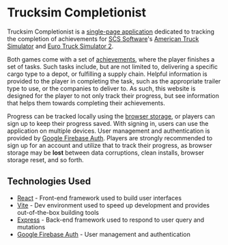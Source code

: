 # Trucksim Completionist

Trucksim Completionist is a [single-page application](https://en.wikipedia.org/wiki/Single-page_application) dedicated to tracking the completion of achievements for [SCS Software](https://www.scssoft.com/)'s [American Truck Simulator](https://www.scssoft.com/projects/american-truck-simulator) and [Euro Truck Simulator 2](https://www.scssoft.com/projects/euro-truck-simulator-2).

Both games come with a set of [achievements](https://trucksimulator.wiki.gg/wiki/Achievements), where the player finishes a set of tasks. Such tasks include, but are not limited to, delivering a specific cargo type to a depot, or fulfilling a supply chain. Helpful information is provided to the player in completing the task, such as the appropriate trailer type to use, or the companies to deliver to. As such, this website is designed for the player to not only track their progress, but see information that helps them towards completing their achievements.

Progress can be tracked locally using the [browser storage](https://en.wikipedia.org/wiki/Web_storage), or players can sign up to keep their progress saved. With signing in, users can use the application on multiple devices. User management and authentication is provided by [Google Firebase Auth](https://firebase.google.com/products/auth). Players are strongly recommended to sign up for an account and utilize that to track their progress, as browser storage may be **lost** between data corruptions, clean installs, browser storage reset, and so forth.

## Technologies Used
- [React](https://react.dev/) - Front-end framework used to build user interfaces
- [Vite](https://vitejs.dev/) - Dev environment used to speed up development and provides out-of-the-box building tools
- [Express](https://expressjs.com/) - Back-end framework used to respond to user query and mutations
- [Google Firebase Auth](https://firebase.google.com/docs/auth) - User management and authentication